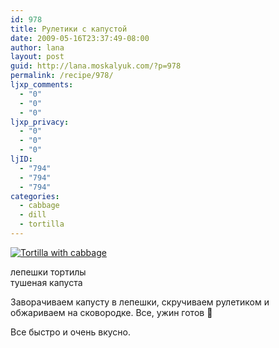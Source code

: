 ```yaml
---
id: 978
title: Рулетики с капустой
date: 2009-05-16T23:37:49-08:00
author: lana
layout: post
guid: http://lana.moskalyuk.com/?p=978
permalink: /recipe/978/
ljxp_comments:
  - "0"
  - "0"
  - "0"
ljxp_privacy:
  - "0"
  - "0"
  - "0"
ljID:
  - "794"
  - "794"
  - "794"
categories:
  - cabbage
  - dill
  - tortilla
---
```

<a class="flickr-image alignnone" title="Tortilla with cabbage" rel="flickr-mgr" href="http://www.flickr.com/photos/67405678@N00/3497884224/"><img class="flickr-medium" src="http://farm4.static.flickr.com/3582/3497884224_4787144872.jpg" alt="Tortilla with cabbage" /></a>

лепешки тортилы  
тушеная капуста

Заворачиваем капусту в лепешки, скручиваем рулетиком и обжариваем на сковородке. Все, ужин готов 🙂

Все быстро и очень вкусно.